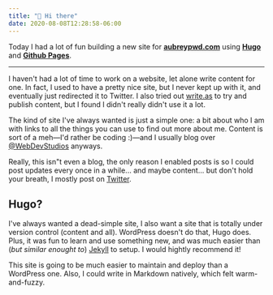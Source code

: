 ```yaml
---
title: "👋 Hi there"
date: 2020-08-08T12:28:58-06:00
---
```


Today I had a lot of fun building a new site for **[aubreypwd.com](/)** using **[Hugo](https://gohugo.io/)** and **[Github Pages](https://pages.github.com/)**.

----------

I haven't had a lot of time to work on a website, let alone write content for one. In fact, I used to have a pretty nice site, but I never kept up with it, and eventually just redirected it to Twitter. I also tried out [write.as](https://write.as) to try and publish content, but I found I didn't really didn't use it a lot.

The kind of site I've always wanted is just a simple one: a bit about who I am with links to all the things you can use to find out more about me. Content is sort of a meh&mdash;I'd rather be coding :)&mdash;and I usually blog over [@WebDevStudios](https://webdevstudios.com/author/aubreypwd/) anyways.

Really, this isn"t even a blog, the only reason I enabled posts is so I could post updates every once in a while... and maybe content... but don't hold your breath, I mostly post on [Twitter](https://twitter.com/aubreypwd).

## Hugo?

I've always wanted a dead-simple site, I also want a site that is totally under version control (content and all). WordPress doesn't do that, Hugo does. Plus, it was fun to learn and use something new, and was much easier than (_but similar enought to_) [Jekyll](https://jekyllrb.com/) to setup. I would hightly recommend it!

This site is going to be much easier to maintain and deploy than a WordPress one. Also, I could write in Markdown natively, which felt warm-and-fuzzy.
